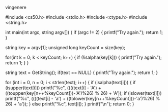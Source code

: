  vingenere

#include <cs50.h> 
#include <stdio.h> 
#include <ctype.h> 
#include <string.h> 

int main(int argc, string argv[]) 
{ 
if (argc != 2) 
{ 
printf("Try again."); 
return 1; 
} 

string key = argv[1]; 
unsigned long keyCount = size(key); 

for(int k = 0; k < keyCount; k++) 
{ 
if (!isalpha(key[k])) 
{ 
printf("Try again."); 
return 1; 
} 
} 

string text = GetString(); 
if(text == NULL) 
{ 
printf("Try again."); 
return 1; 
} 

for (int i = 0, n = 0; i < strlen(text); i++) 
{ 
if (isalpha(text[i])) 
{ 
if (isupper(text[i])) 
printf("%c", ((((text[i] - 'A') + ((toupper(key[n++%keyCount]))-'A')%26) % 26) + 'A')); 
if (islower(text[i])) 
printf("%c", ((((text[i] - 'a') + ((tolower(key[n++%keyCount]))-'a')%26) % 26) + 'a')); 
} else 
printf("%c", text[i]); 
} 
printf("\n"); 
return 0; 
}
